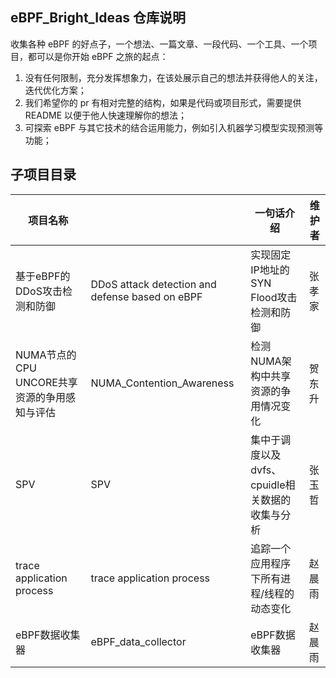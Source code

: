 ## eBPF_Bright_Ideas 仓库说明

收集各种 eBPF 的好点子，一个想法、一篇文章、一段代码、一个工具、一个项目，都可以是你开始 eBPF 之旅的起点：

1. 没有任何限制，充分发挥想象力，在该处展示自己的想法并获得他人的关注，迭代优化方案；
2. 我们希望你的 pr 有相对完整的结构，如果是代码或项目形式，需要提供 README 以便于他人快速理解你的想法；
3. 可探索 eBPF 与其它技术的结合运用能力，例如引入机器学习模型实现预测等功能；

## 子项目目录

| 项目名称                          |                                                 | 一句话介绍                         | 维护者 |
| ----------------------------- | ----------------------------------------------- | ----------------------------- | --- |
| 基于eBPF的DDoS攻击检测和防御            | DDoS attack detection and defense based on eBPF | 实现固定IP地址的SYN Flood攻击检测和防御     | 张孝家 |
| NUMA节点的CPU UNCORE共享资源的争用感知与评估 | NUMA_Contention_Awareness                       | 检测NUMA架构中共享资源的争用情况变化          | 贺东升 |
| SPV                           | SPV                                             | 集中于调度以及dvfs、cpuidle相关数据的收集与分析 | 张玉哲 |
| trace application process     | trace application process                       | 追踪一个应用程序下所有进程/线程的动态变化         | 赵晨雨 |
| eBPF数据收集器                     | eBPF_data_collector                             | eBPF数据收集器                     | 赵晨雨 |


